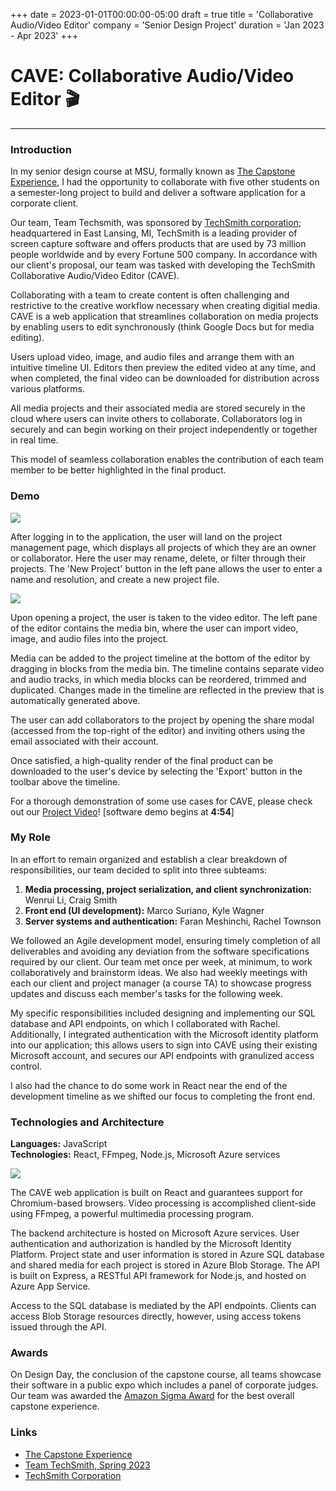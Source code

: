 +++
date = 2023-01-01T00:00:00-05:00
draft = true
title = 'Collaborative Audio/Video Editor'
company = 'Senior Design Project'
duration = 'Jan 2023 - Apr 2023'
+++

# CAVE: Collaborative Audio/Video Editor :clapper:

***

### Introduction

In my senior design course at MSU, formally known as [The Capstone Experience](http://www.capstone.cse.msu.edu/2023-01/home/), I had
the opportunity to collaborate with five other students on a semester-long project to build and deliver a software application for a
corporate client.

Our team, Team Techsmith, was sponsored by [TechSmith corporation](https://www.techsmith.com/); headquartered in East Lansing, MI, TechSmith is a leading provider of screen capture software and offers products that are used by 73 million people worldwide and by every Fortune 500 company. In accordance with our client's proposal, our team was tasked with developing the TechSmith Collaborative Audio/Video Editor (CAVE).

Collaborating with a team to create content is often challenging and restrictive to the creative workflow necessary when creating digitial media. CAVE is a web application that streamlines collaboration on media projects by enabling users to edit synchronously (think Google Docs but for media editing).

Users upload video, image, and audio files and arrange them with an intuitive timeline UI. Editors then preview the edited video at any time, and when completed, the final video can be downloaded for distribution across various platforms.

All media projects and their associated media are stored securely in the cloud where users can invite others to collaborate. Collaborators log in securely and can begin working on their project independently or together in real time.

This model of seamless collaboration enables the contribution of each team member to be better highlighted in the final product.

### Demo

![](/images/projects/cave-projects-page@2x.png)

After logging in to the application, the user will land on the project management page, which displays all projects of which they are an owner or collaborator. Here the user may rename, delete, or filter through their projects. The 'New Project' button in the left pane allows the user to enter a name and resolution, and create a new project file.

![](/images/projects/cave-editor@2x.png)

Upon opening a project, the user is taken to the video editor. The left pane of the editor contains the media bin, where the user can import video, image, and audio files into the project. 

Media can be added to the project timeline at the bottom of the editor by dragging in blocks from the media bin. The timeline contains separate video and audio tracks, in which media blocks can be reordered, trimmed and duplicated. Changes made in the timeline are reflected in the preview that is automatically generated above.

The user can add collaborators to the project by opening the share modal (accessed from the top-right of the editor) and inviting others using the email associated with their account.

Once satisfied, a high-quality render of the final product can be downloaded to the user's device by selecting the 'Export' button in the toolbar above the timeline.

For a thorough demonstration of some use cases for CAVE, please check out our [Project Video](http://www.capstone.cse.msu.edu/2023-01/projects/techsmith/project-video.mp4)! [software demo begins at **4:54**]

### My Role

In an effort to remain organized and establish a clear breakdown of responsibilities, our team decided to split into three subteams:

1. **Media processing, project serialization, and client synchronization:** Wenrui Li, Craig Smith
2. **Front end (UI development):** Marco Suriano, Kyle Wagner
3. **Server systems and authentication:** Faran Meshinchi, Rachel Townson

We followed an Agile development model, ensuring timely completion of all deliverables and avoiding any deviation from the software specifications required by our client. Our team met once per week, at minimum, to work collaboratively and brainstorm ideas. We also had weekly meetings with each our client and project manager (a course TA) to showcase progress updates and discuss each member's tasks for the following week.

My specific responsibilities included designing and implementing our SQL database and API endpoints, on which I collaborated with Rachel. Additionally, I integrated authentication with the Microsoft identity platform into our application; this allows users to sign into CAVE using their existing Microsoft account, and secures our API endpoints with granulized access control.

I also had the chance to do some work in React near the end of the development timeline as we shifted our focus to completing the front end.

### Technologies and Architecture

**Languages:** JavaScript \
**Technologies:** React, FFmpeg, Node.js, Microsoft Azure services

![](/images/projects/cave-system-arch.png)

The CAVE web application is built on React and guarantees support for Chromium-based browsers. Video processing is accomplished client-side using FFmpeg, a powerful multimedia processing program.

The backend architecture is hosted on Microsoft Azure services. User authentication and authorization is handled by the Microsoft Identity Platform. Project state and user information is stored in Azure SQL database and shared media for each project is stored in Azure Blob Storage. The API is built on Express, a RESTful API framework for Node.js, and hosted on Azure App Service. 

Access to the SQL database is mediated by the API endpoints. Clients can access Blob Storage resources directly, however, using access tokens issued through the API.

### Awards

On Design Day, the conclusion of the capstone course, all teams showcase their software in a public expo which includes a panel of corporate judges. Our team was awarded the [Amazon Sigma Award](http://www.capstone.cse.msu.edu/2023-01/design-day/awards/#amazon-sigma-award) for the best overall capstone experience.

### Links

- [The Capstone Experience](http://www.capstone.cse.msu.edu/2023-01/home/)
- [Team TechSmith, Spring 2023](http://www.capstone.cse.msu.edu/2023-01/projects/techsmith/)
- [TechSmith Corporation](https://www.techsmith.com/)
